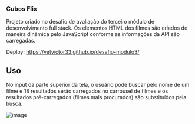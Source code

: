 ### Cubos Flix

Projeto criado no desafio de avaliação do terceiro módulo de desenvolvimento full stack. Os elementos HTML dos filmes são criados de maneira dinâmica pelo JavaScript conforme as informações da API são carregadas.

Deploy: https://vetvictor33.github.io/desafio-modulo3/

## Uso

No input da parte superior da tela, o usuário pode buscar pelo nome de um filme e 18 resultados serão carregados no carrousel de filmes e os resultados pré-carregados (filmes mais procurados) são substituídos pela busca.

![image](https://user-images.githubusercontent.com/115307935/229352431-fa490840-2491-400f-be66-8fa9fdb9b312.png)
